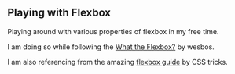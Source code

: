 ## Playing with Flexbox

Playing around with various properties of flexbox in my free time.

I am doing so while following the [What the Flexbox?](https://flexbox.io/) by wesbos.

I am also referencing from the amazing [flexbox guide](https://css-tricks.com/snippets/css/a-guide-to-flexbox/) by CSS tricks.
